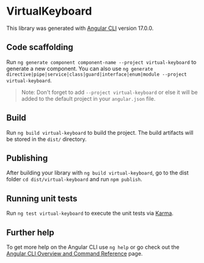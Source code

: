 # VirtualKeyboard

This library was generated with [Angular CLI](https://github.com/angular/angular-cli) version 17.0.0.

## Code scaffolding

Run `ng generate component component-name --project virtual-keyboard` to generate a new component. You can also use `ng generate directive|pipe|service|class|guard|interface|enum|module --project virtual-keyboard`.
> Note: Don't forget to add `--project virtual-keyboard` or else it will be added to the default project in your `angular.json` file. 

## Build

Run `ng build virtual-keyboard` to build the project. The build artifacts will be stored in the `dist/` directory.

## Publishing

After building your library with `ng build virtual-keyboard`, go to the dist folder `cd dist/virtual-keyboard` and run `npm publish`.

## Running unit tests

Run `ng test virtual-keyboard` to execute the unit tests via [Karma](https://karma-runner.github.io).

## Further help

To get more help on the Angular CLI use `ng help` or go check out the [Angular CLI Overview and Command Reference](https://angular.io/cli) page.

